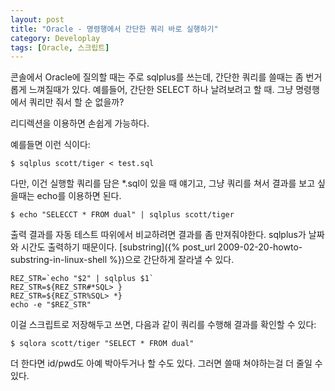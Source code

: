 ```yaml
---
layout: post
title: "Oracle - 명령행에서 간단한 쿼리 바로 실행하기"
category: Developlay
tags: [Oracle, 스크립트]
---
```


콘솔에서 Oracle에 질의할 때는 주로 sqlplus를 쓰는데, 간단한 쿼리를 쓸때는 좀 번거롭게 느껴질때가 있다.
예를들어, 간단한 SELECT 하나 날려보려고 할 때.
그냥 명령행에서 쿼리만 줘서 할 순 없을까?

리디렉션을 이용하면 손쉽게 가능하다.

예를들면 이런 식이다:

~~~
$ sqlplus scott/tiger < test.sql
~~~

다만, 이건 실행할 쿼리를 담은 *.sql이 있을 때 얘기고, 그냥 쿼리를 쳐서 결과를 보고 싶을때는 echo를 이용하면 된다.

~~~
$ echo "SELECCT * FROM dual" | sqlplus scott/tiger
~~~

출력 결과를 자동 테스트 따위에서 비교하려면 결과를 좀 만져줘야한다. sqlplus가 날짜와 시간도 출력하기 때문이다. [substring]({% post_url 2009-02-20-howto-substring-in-linux-shell %})으로 간단하게 잘라낼 수 있다.

~~~
REZ_STR=`echo "$2" | sqlplus $1`
REZ_STR=${REZ_STR#*SQL> }
REZ_STR=${REZ_STR%SQL> *}
echo -e "$REZ_STR"
~~~

이걸 스크립트로 저장해두고 쓰면, 다음과 같이 쿼리를 수행해 결과를 확인할 수 있다:

~~~
$ sqlora scott/tiger "SELECT * FROM dual"
~~~

더 한다면 id/pwd도 아예 박아두거나 할 수도 있다.
그러면 쓸때 쳐야하는걸 더 줄일 수 있다.